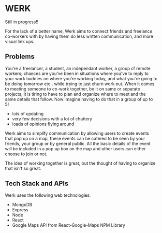 # WERK

Still in progress!!

For the lack of a better name, Werk aims to connect friends and freelance co-workers with by having them do less written communication, and more visual link ups.

## Problems

You're a freelancer, a student, an independant worker, a group of remote workers; chances are you've been in situations where you've to reply to your work buddies on where you're working today, and what you're going to be doing tomorrow etc.. while trying to just churn work out. When it comes to meeting someone to co-work together, be it on same or separate projects, it is tiring to have to plan and organize where to meet and the same details that follow. Now imagine having to do that in a group of up to 5!
* lots of updating
* very few decisions with a lot of chattery
* loads of opinions flying around

Werk aims to simplify communication by allowing users to create events that pop up on a map, these events can be catered to be seen by your friends, your group or by general public. All the basic details of the event will be included in a pop up box on the map and other users can either choose to join or not.

The idea of working together is great, but the thought of having to organize that isn't so great.

## Tech Stack and APIs

Werk uses the following web technologies:
* MongoDB
* Express
* Node
* React
* Google Maps API from React-Google-Maps NPM Library
